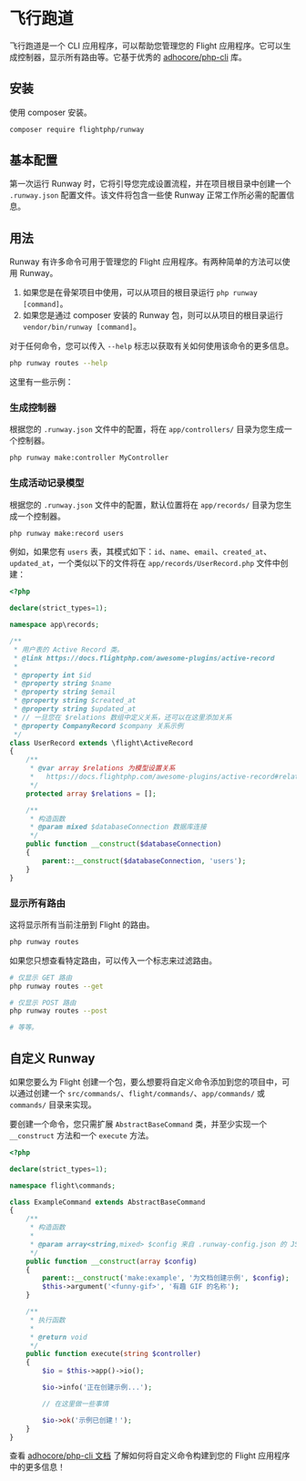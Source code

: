 # 飞行跑道

飞行跑道是一个 CLI 应用程序，可以帮助您管理您的 Flight 应用程序。它可以生成控制器，显示所有路由等。它基于优秀的 [adhocore/php-cli](https://github.com/adhocore/php-cli) 库。

## 安装

使用 composer 安装。

```bash
composer require flightphp/runway
```

## 基本配置

第一次运行 Runway 时，它将引导您完成设置流程，并在项目根目录中创建一个 `.runway.json` 配置文件。该文件将包含一些使 Runway 正常工作所必需的配置信息。

## 用法

Runway 有许多命令可用于管理您的 Flight 应用程序。有两种简单的方法可以使用 Runway。

1. 如果您是在骨架项目中使用，可以从项目的根目录运行 `php runway [command]`。
1. 如果您是通过 composer 安装的 Runway 包，则可以从项目的根目录运行 `vendor/bin/runway [command]`。

对于任何命令，您可以传入 `--help` 标志以获取有关如何使用该命令的更多信息。

```bash
php runway routes --help
```

这里有一些示例：

### 生成控制器

根据您的 `.runway.json` 文件中的配置，将在 `app/controllers/` 目录为您生成一个控制器。

```bash
php runway make:controller MyController
```

### 生成活动记录模型

根据您的 `.runway.json` 文件中的配置，默认位置将在 `app/records/` 目录为您生成一个控制器。

```bash
php runway make:record users
```

例如，如果您有 `users` 表，其模式如下：`id`、`name`、`email`、`created_at`、`updated_at`，一个类似以下的文件将在 `app/records/UserRecord.php` 文件中创建：

```php
<?php

declare(strict_types=1);

namespace app\records;

/**
 * 用户表的 Active Record 类。
 * @link https://docs.flightphp.com/awesome-plugins/active-record
 * 
 * @property int $id
 * @property string $name
 * @property string $email
 * @property string $created_at
 * @property string $updated_at
 * // 一旦您在 $relations 数组中定义关系，还可以在这里添加关系
 * @property CompanyRecord $company 关系示例
 */
class UserRecord extends \flight\ActiveRecord
{
    /**
     * @var array $relations 为模型设置关系
     *   https://docs.flightphp.com/awesome-plugins/active-record#relationships
     */
    protected array $relations = [];

    /**
     * 构造函数
     * @param mixed $databaseConnection 数据库连接
     */
    public function __construct($databaseConnection)
    {
        parent::__construct($databaseConnection, 'users');
    }
}
```

### 显示所有路由

这将显示所有当前注册到 Flight 的路由。

```bash
php runway routes
```

如果您只想查看特定路由，可以传入一个标志来过滤路由。

```bash
# 仅显示 GET 路由
php runway routes --get

# 仅显示 POST 路由
php runway routes --post

# 等等。
```

## 自定义 Runway

如果您要么为 Flight 创建一个包，要么想要将自定义命令添加到您的项目中，可以通过创建一个 `src/commands/`、`flight/commands/`、`app/commands/` 或 `commands/` 目录来实现。

要创建一个命令，您只需扩展 `AbstractBaseCommand` 类，并至少实现一个 `__construct` 方法和一个 `execute` 方法。

```php
<?php

declare(strict_types=1);

namespace flight\commands;

class ExampleCommand extends AbstractBaseCommand
{
	/**
     * 构造函数
     *
     * @param array<string,mixed> $config 来自 .runway-config.json 的 JSON 配置
     */
    public function __construct(array $config)
    {
        parent::__construct('make:example', '为文档创建示例', $config);
        $this->argument('<funny-gif>', '有趣 GIF 的名称');
    }

	/**
     * 执行函数
     *
     * @return void
     */
    public function execute(string $controller)
    {
        $io = $this->app()->io();

		$io->info('正在创建示例...');

		// 在这里做一些事情

		$io->ok('示例已创建！');
	}
}
```

查看 [adhocore/php-cli 文档](https://github.com/adhocore/php-cli) 了解如何将自定义命令构建到您的 Flight 应用程序中的更多信息！